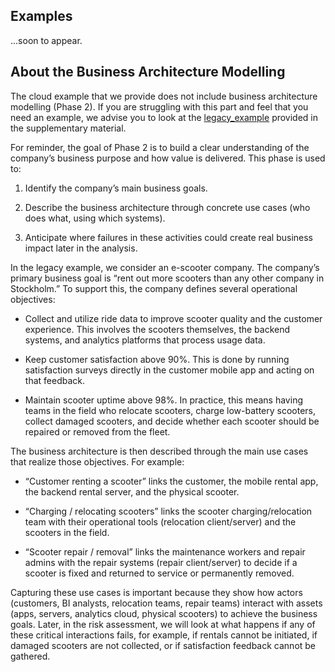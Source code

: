 ## Examples

...soon to appear. 

## About the Business Architecture Modelling
The cloud example that we provide does not include business architecture modelling (Phase 2). If you are struggling with this part and feel that you need an example, we advise you to look at the [legacy_example](https://github.com/KTH-SSAS/EP2791-Cybersecurity-Threat-Modeling-and-Risk-Analysis/tree/master/Supplemental-Materials/examples_legacy) provided in the supplementary material.

For reminder, the goal of Phase 2 is to build a clear understanding of the company’s business purpose and how value is delivered. This phase is used to:

1. Identify the company’s main business goals.

2. Describe the business architecture through concrete use cases (who does what, using which systems).

3. Anticipate where failures in these activities could create real business impact later in the analysis.

In the legacy example, we consider an e-scooter company. The company’s primary business goal is “rent out more scooters than any other company in Stockholm.” To support this, the company defines several operational objectives:

- Collect and utilize ride data to improve scooter quality and the customer experience. This involves the scooters themselves, the backend systems, and analytics platforms that process usage data.

- Keep customer satisfaction above 90%. This is done by running satisfaction surveys directly in the customer mobile app and acting on that feedback.

- Maintain scooter uptime above 98%. In practice, this means having teams in the field who relocate scooters, charge low-battery scooters, collect damaged scooters, and decide whether each scooter should be repaired or removed from the fleet.

The business architecture is then described through the main use cases that realize those objectives. For example:

- “Customer renting a scooter” links the customer, the mobile rental app, the backend rental server, and the physical scooter.

- “Charging / relocating scooters” links the scooter charging/relocation team with their operational tools (relocation client/server) and the scooters in the field.

- “Scooter repair / removal” links the maintenance workers and repair admins with the repair systems (repair client/server) to decide if a scooter is fixed and returned to service or permanently removed.

Capturing these use cases is important because they show how actors (customers, BI analysts, relocation teams, repair teams) interact with assets (apps, servers, analytics cloud, physical scooters) to achieve the business goals. Later, in the risk assessment, we will look at what happens if any of these critical interactions fails, for example, if rentals cannot be initiated, if damaged scooters are not collected, or if satisfaction feedback cannot be gathered.
